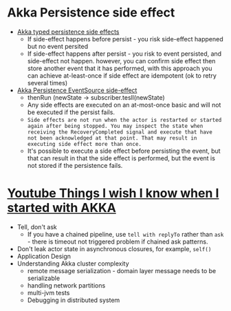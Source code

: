 # Akka Persistence side effect
* [Akka typed persistence side effects](https://github.com/akka/akka/issues/25619)
    - If side-effect happens before persist - you risk side-effect happened but no event persited
    - If side-effect happens after persist - you risk to event persisted, and side-effect not happen. however, you can confirm side effect then store another event that it has performed, with this approach you can achieve at-least-once if side effect are idempotent (ok to retry several times)
* [Akka Persistence EventSource side-effect](https://doc.akka.io/docs/akka/current/typed/persistence.html#effects-and-side-effects)
  - thenRun (newState -> subscriber.tesll(newState)
  - Any side effects are executed on an at-most-once basic and will not be executed if the persist fails.
  - `Side effects are not run when the actor is restarted or started again after being stopped. You may inspect the state when receiving the RecoveryCompleted signal and execute that have not been acknowledged at that point. That may result in executing side effect more than once.`
  - It's possible to execute a side effect before persisting the event, but that can result in that the side effect is performed, but the event is not stored if the persistence fails.
  
# [Youtube Things I wish I know when I started with AKKA](https://www.youtube.com/watch?v=f6OVy8lmw2Y)
* Tell, don't ask
  - If you have a chained pipeline, use `tell with replyTo` rather than `ask` - there is timeout not triggered problem if chained ask patterns.
* Don't leak actor state in asynchronous closures, for example, `self()`
* Application Design
* Understanding Akka cluster complexity
  - remote message serialization - domain layer message needs to be serializable
  - handling network partitions
  - multi-jvm tests
  - Debugging in distributed system
  
  
